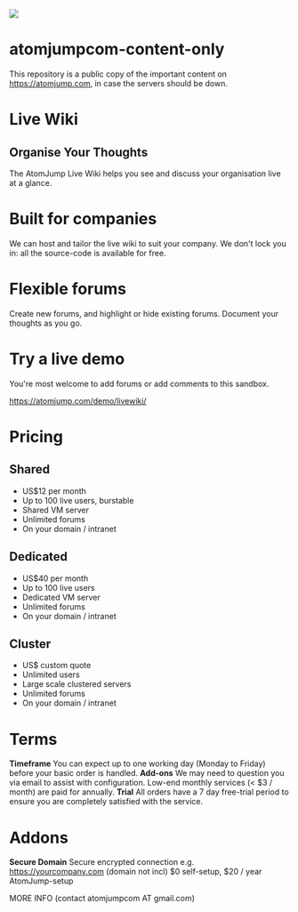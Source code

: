<img src="https://atomjump.com/images/logo80.png">

# atomjumpcom-content-only
This repository is a public copy of the important content on https://atomjump.com, 
in case the servers should be down.


# Live Wiki

## Organise Your Thoughts
The AtomJump Live Wiki helps you see and discuss your organisation live at a glance.

# Built for companies
We can host and tailor the live wiki to suit your company. We don't lock you in: all the source-code is available for free.

# Flexible forums
Create new forums, and highlight or hide existing forums. Document your thoughts as you go.

 
# Try a live demo
You're most welcome to add forums or add comments to this sandbox.

https://atomjump.com/demo/livewiki/

# Pricing

## Shared

* US$12 per month
* Up to 100 live users, burstable
* Shared VM server
* Unlimited forums
* On your domain / intranet

## Dedicated

* US$40 per month
* Up to 100 live users
* Dedicated VM server
* Unlimited forums
* On your domain / intranet

## Cluster

* US$ custom quote
* Unlimited users
* Large scale clustered servers
* Unlimited forums
* On your domain / intranet

# Terms

__Timeframe__ 	You can expect up to one working day (Monday to Friday) before your basic order is handled.
__Add-ons__ We may need to question you via email to assist with configuration.
Low-end monthly services (< $3 / month) are paid for annually.
__Trial__ 	All orders have a 7 day free-trial period to ensure you are completely satisfied with the service.


# Addons

__Secure Domain__ Secure encrypted connection e.g. https://yourcompany.com (domain not incl) 	$0 self-setup,	$20 / year AtomJump-setup






MORE INFO (contact atomjumpcom AT gmail.com)

